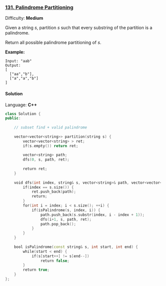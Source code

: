### [131\. Palindrome Partitioning](https://leetcode.com/problems/palindrome-partitioning/)

Difficulty: **Medium**


Given a string _s_, partition _s_ such that every substring of the partition is a palindrome.

Return all possible palindrome partitioning of _s_.

**Example:**

```
Input: "aab"
Output:
[
  ["aa","b"],
  ["a","a","b"]
]
```


#### Solution

Language: **C++**

```c++
class Solution {
public:
    
    // subset find + valid palindrome
    
    vector<vector<string>> partition(string s) {
        vector<vector<string> > ret;
        if(s.empty()) return ret;
        
        vector<string> path;
        dfs(0, s, path, ret);
        
        return ret;
    }
    
    void dfs(int index, string& s, vector<string>& path, vector<vector<string> >& ret) {
        if(index == s.size()) {
            ret.push_back(path);
            return;
        }
        for(int i = index; i < s.size(); ++i) {
            if(isPalindrome(s, index, i)) {
                path.push_back(s.substr(index, i - index + 1));
                dfs(i+1, s, path, ret);
                path.pop_back();
            }
        }
    }
    
    bool isPalindrome(const string& s, int start, int end) {
        while(start < end) {
            if(s[start++] != s[end--])
                return false;
        }
        return true;
    }
};
```
